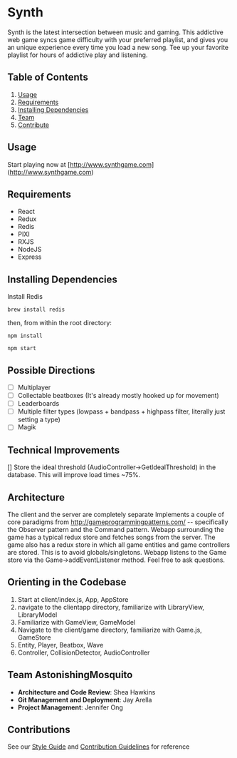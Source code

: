 # Synth

Synth is the latest intersection between music and gaming. This addictive web game syncs game difficulty with your preferred playlist, and gives you an unique experience every time you load a new song. Tee up your favorite playlist for hours of addictive play and listening.

## Table of Contents

1. [Usage](#Usage)
1. [Requirements](#requirements)
1. [Installing Dependencies](#installing-dependencies)
1. [Team](#team)
1. [Contribute](#contributions)

## Usage

Start playing now at [http://www.synthgame.com] (http://www.synthgame.com)

## Requirements

- React
- Redux
- Redis
- PIXI
- RXJS
- NodeJS
- Express

## Installing Dependencies

Install Redis
```
brew install redis
```

then, from within the root directory:

```
npm install
```
```
npm start
```


## Possible Directions
- [ ] Multiplayer
- [ ] Collectable beatboxes (It's already mostly hooked up for movement)
- [ ] Leaderboards
- [ ] Multiple filter types (lowpass + bandpass + highpass filter, literally just setting a type)
- [ ] Magik

## Technical Improvements
[] Store the ideal threshold (AudioController->GetIdealThreshold) in the database. This will improve load times ~75%.


## Architecture
The client and the server are completely separate
Implements a couple of core paradigms from http://gameprogrammingpatterns.com/ -- specifically the Observer pattern and the Command pattern.
Webapp surrounding the game has a typical redux store and fetches songs from the server.
The game also has a redux store in which all game entities and game controllers are stored. This is to avoid globals/singletons.
Webapp listens to the Game store via the Game->addEventListener method.
Feel free to ask questions.

## Orienting in the Codebase

1. Start at client/index.js, App, AppStore
2. navigate to the clientapp directory, familiarize with LibraryView, LibraryModel
3. Familiarize with GameView, GameModel
4. Navigate to the client/game directory, familiarize with Game.js, GameStore
5. Entity, Player, Beatbox, Wave
6. Controller, CollisionDetector, AudioController

## Team AstonishingMosquito

  - __Architecture and Code Review__: Shea Hawkins
  - __Git Management and Deployment__: Jay Arella
  - __Project Management__: Jennifer Ong

## Contributions

See our [Style Guide](_STYLE-GUIDE.md) and [Contribution Guidelines](_CONTRIBUTING.md) for reference
